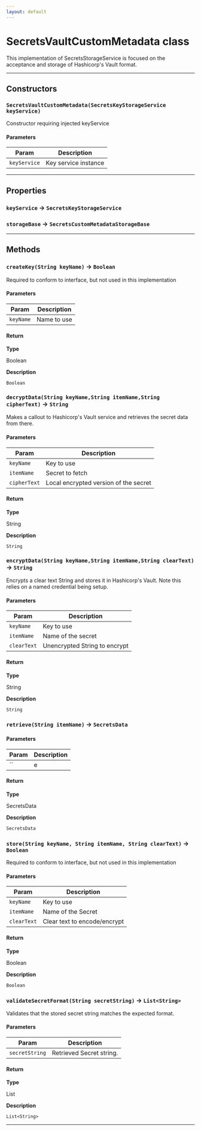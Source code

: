 ```yaml
---
layout: default
---
```

# SecretsVaultCustomMetadata class

This implementation of SecretsStorageService is focused on the acceptance and storage of Hashicorp's Vault format.

---
## Constructors
### `SecretsVaultCustomMetadata(SecretsKeyStorageService keyService)`

Constructor requiring injected keyService
#### Parameters
|Param|Description|
|-----|-----------|
|`keyService` |  Key service instance |

---
## Properties

### `keyService` → `SecretsKeyStorageService`

### `storageBase` → `SecretsCustomMetadataStorageBase`

---
## Methods
### `createKey(String keyName)` → `Boolean`

Required to conform to interface, but not used in this implementation

#### Parameters
|Param|Description|
|-----|-----------|
|`keyName` |  Name to use |

#### Return

**Type**

Boolean

**Description**

`Boolean`

### `decryptData(String keyName,String itemName,String cipherText)` → `String`

Makes a callout to Hashicorp's Vault service and retrieves the secret data from there.

#### Parameters
|Param|Description|
|-----|-----------|
|`keyName` |     Key to use |
|`itemName` |    Secret to fetch |
|`cipherText` |  Local encrypted version of the secret |

#### Return

**Type**

String

**Description**

`String`

### `encryptData(String keyName,String itemName,String clearText)` → `String`

Encrypts a clear text String and stores it in Hashicorp's Vault. Note this relies on a named credential being setup.

#### Parameters
|Param|Description|
|-----|-----------|
|`keyName` |    Key to use |
|`itemName` |   Name of the secret |
|`clearText` |  Unencrypted String to encrypt |

#### Return

**Type**

String

**Description**

`String`

### `retrieve(String itemName)` → `SecretsData`
#### Parameters
|Param|Description|
|-----|-----------|
|`` | e |

#### Return

**Type**

SecretsData

**Description**

`SecretsData`

### `store(String keyName, String itemName, String clearText)` → `Boolean`

Required to conform to interface, but not used in this implementation

#### Parameters
|Param|Description|
|-----|-----------|
|`keyName` |    Key to use |
|`itemName` |   Name of the Secret |
|`clearText` |  Clear text to encode/encrypt |

#### Return

**Type**

Boolean

**Description**

`Boolean`

### `validateSecretFormat(String secretString)` → `List<String>`

Validates that the stored secret string matches the expected format.

#### Parameters
|Param|Description|
|-----|-----------|
|`secretString` |  Retrieved Secret string. |

#### Return

**Type**

List<String>

**Description**

`List<String>`

---
